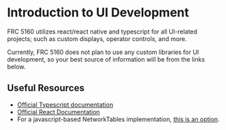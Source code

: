 # Introduction to UI Development

FRC 5160 utilizes react/react native and typescript 
for all UI-related projects; such as custom displays, 
operator controls, and more.

Currently, FRC 5160 does not plan to use any custom libraries for UI development,
so your best source of information will be from the links below.

## Useful Resources
- [Official Typescript documentation](https://www.typescriptlang.org/docs/)
- [Official React Documentation](https://react.dev/learn)
- For a javascript-based NetworkTables implementation, 
  [this is an option](https://github.com/FRCDashboard/FRCDashboard/blob/master/src/networktables/networktables.js).
